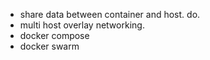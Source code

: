 * share data between container and host. do.
* multi host overlay networking.
* docker compose
* docker swarm
